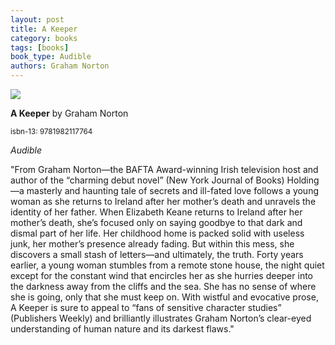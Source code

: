 ```yaml
---
layout: post
title: A Keeper
category: books
tags: [books]
book_type: Audible
authors: Graham Norton
---
```


<img src="http://books.google.com/books/content?id=G-uiDwAAQBAJ&printsec=frontcover&img=1&zoom=1&edge=curl&source=gbs_api"/>

**A Keeper** by Graham Norton

<sup>isbn-13: 9781982117764</sup>

*Audible*

"From Graham Norton—the BAFTA Award-winning Irish television host and author
of the “charming debut novel” (New York Journal of Books) Holding—a
masterly and haunting tale of secrets and ill-fated love follows a young
woman as she returns to Ireland after her mother’s death and unravels the
identity of her father. When Elizabeth Keane returns to Ireland after her
mother’s death, she’s focused only on saying goodbye to that dark and
dismal part of her life. Her childhood home is packed solid with useless
junk, her mother’s presence already fading. But within this mess, she
discovers a small stash of letters—and ultimately, the truth. Forty years
earlier, a young woman stumbles from a remote stone house, the night quiet
except for the constant wind that encircles her as she hurries deeper into
the darkness away from the cliffs and the sea. She has no sense of where
she is going, only that she must keep on. With wistful and evocative prose,
A Keeper is sure to appeal to “fans of sensitive character studies”
(Publishers Weekly) and brilliantly illustrates Graham Norton’s clear-eyed
understanding of human nature and its darkest flaws."
